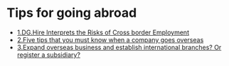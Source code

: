 # Tips for going abroad

- [1.DG.Hire Interprets the Risks of Cross border Employment](./articles/1.Interpreting%20the%20Risks%20of%20Cross%20border%20Employment.md)
- [2.Five tips that you must know when a company goes overseas](./articles/2.Five%20tips%20that%20you%20must%20know%20when%20a%20company%20goes%20overseas.md)
- [3.Expand overseas business and establish international branches? Or register a subsidiary?](./articles/3.Expand%20overseas%20business%20and%20establish%20international%20branches%3F%20Or%20register%20a%20subsidiary%3F.md)

